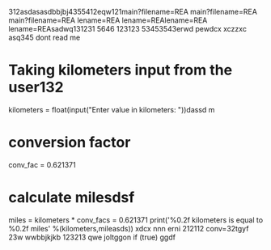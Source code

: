 312asdasasdbbjbj4355412eqw121main?filename=REA
main?filename=REA
main?filename=REA
lename=REA
lename=REAlename=REA
lename=REAsadwq131231
5646
123123
53453543erwd
pewdcx
xczzxc
asq345
dont read me
# Taking kilometers input from the user132
kilometers = float(input("Enter value in kilometers: "))dassd
m
# conversion factor
conv_fac = 0.621371

# calculate milesdsf
miles = kilometers * conv_facs = 0.621371
print('%0.2f kilometers is equal to %0.2f miles' %(kilometers,mileasds))
xdcx  nnn
erni
212112
conv=32tgyf
23w
wwbbjkjkb
123213
qwe
joltggon if (true)
ggdf

